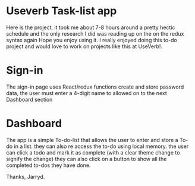 # Useverb Task-list app


Here is the project, it took me about 7-8 hours around a pretty hectic schedule and the only research I did was reading up on the on the redux syntax again Hope you enjoy using it.  I really enjoyed doing this to-do project and would love to work on projects like this at UseVerb!.

# Sign-in
The sign-in page uses React/redux functions create and store password data, the user must enter a 4-digit name to allowed on to the next Dashboard section 
# Dashboard
The app is a simple To-do-list that allows the user to enter and store a To-do in a list. they can also re access the to-do using local memory. the user can click a todo and mark it as complete (with a clear theme change to signify the change) they can also click on a button to show all the completed to-dos they have done. 

Thanks,
Jarryd.
